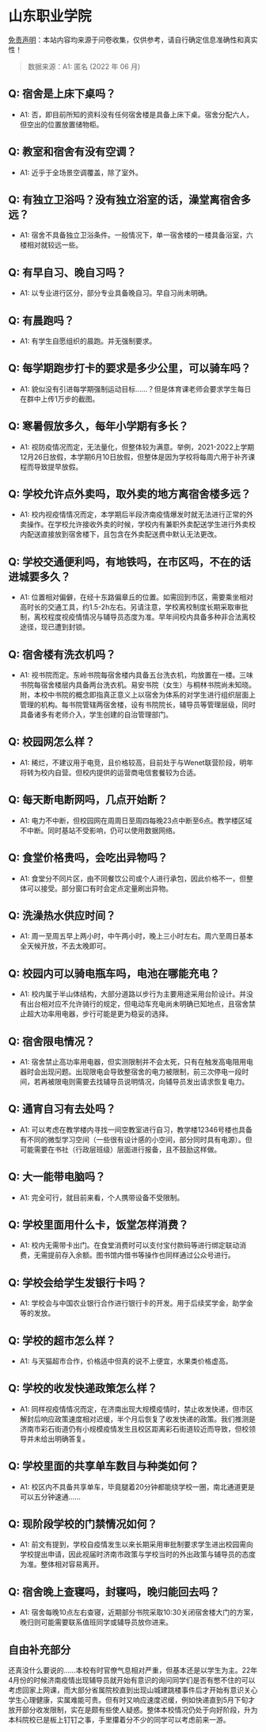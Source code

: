 # 山东职业学院

[免责声明](https://colleges.chat/#_3)：本站内容均来源于问卷收集，仅供参考，请自行确定信息准确性和真实性！

> 数据来源：A1: 匿名 (2022 年 06 月)

## Q: 宿舍是上床下桌吗？

- A1: 否，即目前所知的资料没有任何宿舍楼是具备上床下桌。宿舍分配六人，但空出的位置放置储物柜。

## Q: 教室和宿舍有没有空调？

- A1: 近乎于全场景空调覆盖，除了室外。

## Q: 有独立卫浴吗？没有独立浴室的话，澡堂离宿舍多远？

- A1: 宿舍不具备独立卫浴条件。一般情况下，单一宿舍楼的一楼具备浴室，六楼相对就较远一些。

## Q: 有早自习、晚自习吗？

- A1: 以专业进行区分，部分专业具备晚自习。早自习尚未明确。

## Q: 有晨跑吗？

- A1: 有学生自愿组织的晨跑。并无强制要求。

## Q: 每学期跑步打卡的要求是多少公里，可以骑车吗？

- A1: 貌似没有引进每学期强制运动目标……？但是体育课老师会要求学生每日在群中上传1万步的截图。

## Q: 寒暑假放多久，每年小学期有多长？

- A1: 视防疫情况而定，无法量化，但整体较为满意。举例，2021-2022上学期12月26日放假，本学期6月10日放假，但整体是因为学校将每周六用于补齐课程而导致提早放假。

## Q: 学校允许点外卖吗，取外卖的地方离宿舍楼多远？

- A1: 校内视疫情情况而定，本学期后半段济南疫情爆发时就无法进行正常的外卖操作。在学校允许接收外卖的时候，学校内有兼职外卖配送学生进行外卖校内配送直接放到宿舍楼下，且包含在外卖配送费中默认无法更改。

## Q: 学校交通便利吗，有地铁吗，在市区吗，不在的话进城要多久？

- A1: 位置相对偏僻，在经十东路偏章丘的位置。如需回到市区，需要乘坐相对高时长的交通工具，约1.5-2h左右。另请注意，学校离校制度长期采取审批制，离校程度视疫情情况与辅导员态度为准。早年间校内具备多种非合法离校途径，现已遭到封锁。

## Q: 宿舍楼有洗衣机吗？

- A1: 视书院而定。东岭书院每宿舍楼内具备五台洗衣机，均放置在一楼。三味书院每宿舍楼层内具备两台洗衣机。易安书院（女生）与桐林书院尚未知晓。
附，本校中书院的概念即指真正意义上以宿舍为体系的对学生进行组织层面上管理的机构。每书院管辖两宿舍楼，设有书院院长，辅导员等管理层级，同时具备诸多有老师介入，学生创建的自治管理部门。

## Q: 校园网怎么样？

- A1: 稀烂，不建议用于电竞，且价格较高，目前处于与Wenet联营阶段，明年将转为校内自营。但校内提供的运营商电信套餐较为合适。

## Q: 每天断电断网吗，几点开始断？

- A1: 电力不中断，但校园网在周周日至周四每晚23点中断至6点。教学楼区域不中断。同时基站不受影响，仍可以使用数据网络。

## Q: 食堂价格贵吗，会吃出异物吗？

- A1: 食堂分不同片区，由不同餐饮公司或个人进行承包，因此价格不一，但整体可以接受。部分窗口有时会定点定量刷出异物。

## Q: 洗澡热水供应时间？

- A1: 周一至周五早上两小时，中午两小时，晚上三小时左右。周六至周日基本全天候开放，不去太晚即可。

## Q: 校园内可以骑电瓶车吗，电池在哪能充电？

- A1: 校内属于半山体结构，大部分道路以步行为主要用途采用台阶设计。并没有出台相对应不允许骑行的规定，但电动车充电尚未明确已知地点，且宿舍禁止超大功率用电器，步行可能是更为稳妥的选择。

## Q: 宿舍限电情况？

- A1: 宿舍禁止高功率用电器，但实测限制并不会太死，只有在触发高电阻用电器时会出现问题。出现限电会导致整宿舍的电力被限制，前三次停电一段时间，若再被限电则需要去找辅导员说明情况，向辅导员发出请求恢复电力。

## Q: 通宵自习有去处吗？

- A1: 可以考虑在教学楼内寻找一间空教室进行自习，教学楼12346号楼也具备有不同的微型学习空间（一些很有设计感的小空间，部分同时具有电源）。但可能需要在书社（行政层班级）层面进行报备，且不鼓励这样做。

## Q: 大一能带电脑吗？

- A1: 完全可行，就目前来看，个人携带设备不受限制。

## Q: 学校里面用什么卡，饭堂怎样消费？

- A1: 校内无需带卡出门。在食堂消费时可以支付宝付款码等进行绑定联动消费，无需提前存入余额。图书馆内借书等操作也同样通过公众号进行。

## Q: 学校会给学生发银行卡吗？

- A1: 学校会与中国农业银行合作进行银行卡的开发。用于后续奖学金，助学金等的发放。

## Q: 学校的超市怎么样？

- A1: 与天猫超市合作，价格适中但真的说不上便宜，水果类价格虚高。

## Q: 学校的收发快递政策怎么样？

- A1: 同样视疫情情况而定，在济南出现大规模疫情时，禁止收发快递，但市区解封后响应政策速度相对迟缓，半个月后恢复了收发快递的政策。我们推测是济南市彩石街道仍有小规模疫情发生且校区距离彩石街道较近而导致，但校领导并未给出明确答复。

## Q: 学校里面的共享单车数目与种类如何？

- A1: 校区内不具备共享单车，毕竟腿着20分钟都能绕学校一圈，南北通道更是可以五分钟速通……

## Q: 现阶段学校的门禁情况如何？

- A1: 前文有提到，学校自疫情发生以来长期采用审批制要求学生进出校园需向学校提出申请，因此视届时济南市政策与学校当时的外出政策与辅导员的态度为准。整体相对容易离开。

## Q: 宿舍晚上查寝吗，封寝吗，晚归能回去吗？

- A1: 宿舍每晚10点左右查寝，近期部分书院采取10:30关闭宿舍楼大门的方案，晚归则可能需要联系值班同学或辅导员放你进来。

## 自由补充部分

还真没什么要说的……本校有时官僚气息相对严重，但基本还是以学生为主。22年4月份的时候济南疫情出现辅导员就开始有意识的询问同学们是否有憋不住的可以考虑回家上网课，而大部分省属院校直到出现山城建跳楼事件后才开始有意识关心学生心理健康，实属难能可贵。但有时又响应速度迟缓，例如快递直到5月下旬才放开部分收发限制，实在是颇有些使人疑惑。整体本校情况仍处于向好阶段，升为本科院校已是板上钉钉之事，手里攥着分不少的同学可以考虑前来一游。